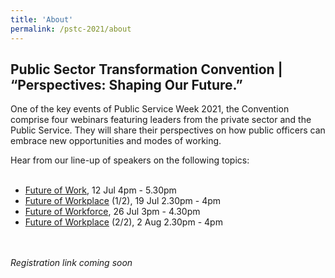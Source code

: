 ```yaml
---
title: 'About'
permalink: /pstc-2021/about
---
```


## Public Sector Transformation Convention | “Perspectives: Shaping Our Future.”
One of the key events of Public Service Week 2021, the Convention comprise four webinars featuring leaders from the private sector and the Public Service. They will share their perspectives on how public officers can embrace new opportunities and modes of working.
<br>

Hear from our line-up of speakers on the following topics:<br>
<br>
  * [Future of Work](/pstc-2021/future-of-work/), 12 Jul 4pm - 5.30pm
  * [Future of Workplace](/pstc-2021/future-of-workplace/) (1/2), 19 Jul 2.30pm - 4pm
  * [Future of Workforce](/pstc-2021/future-of-workforce/), 26 Jul 3pm - 4.30pm
  * [Future of Workplace](/pstc-2021/future-of-workplace/) (2/2), 2 Aug 2.30pm - 4pm
<br>
<br>
<i>Registration link coming soon</i>
<br>
